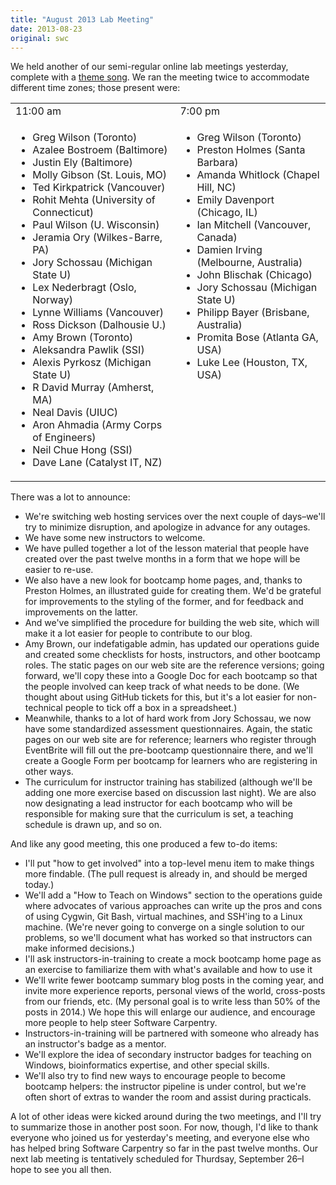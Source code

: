 ```yaml
---
title: "August 2013 Lab Meeting"
date: 2013-08-23
original: swc
---
```

<p>
  We held another of our semi-regular online lab meetings yesterday,
  complete with a
  <a href="http://www.youtube.com/watch?v=Pnqfny2_qtw">theme song</a>.
  We ran the meeting twice to accommodate different time zones;
  those present were:
</p>
<table class="centered">
  <tr>
    <td>11:00 am</td>
    <td>7:00 pm</td>
  </tr>
  <tr>
    <td valign="top">
      <ul>
  <li>Greg Wilson (Toronto)</li>
  <li>Azalee Bostroem (Baltimore)</li>
  <li>Justin Ely (Baltimore)</li>
  <li>Molly Gibson (St. Louis, MO)</li>
  <li>Ted Kirkpatrick (Vancouver)</li>
  <li>Rohit Mehta (University of Connecticut)</li>
  <li>Paul Wilson (U. Wisconsin)</li>
  <li>Jeramia Ory (Wilkes-Barre, PA)</li>
  <li>Jory Schossau (Michigan State U)</li>
  <li>Lex Nederbragt (Oslo, Norway)</li>
  <li>Lynne Williams (Vancouver)</li>
  <li>Ross Dickson (Dalhousie U.)</li>
  <li>Amy Brown (Toronto)</li>
  <li>Aleksandra Pawlik (SSI)</li>
  <li>Alexis Pyrkosz (Michigan State U)</li>
  <li>R David Murray (Amherst, MA)</li>
  <li>Neal Davis (UIUC)</li>
  <li>Aron Ahmadia (Army Corps of Engineers)</li>
  <li>Neil Chue Hong (SSI)</li>
  <li>Dave Lane (Catalyst IT, NZ)</li>
      </ul>
    </td>
    <td valign="top">
      <ul>
  <li>Greg Wilson (Toronto)</li>
  <li>Preston Holmes (Santa Barbara)</li>
  <li>Amanda Whitlock (Chapel Hill, NC)</li>
  <li>Emily Davenport (Chicago, IL)</li>
  <li>Ian Mitchell (Vancouver, Canada)</li>
  <li>Damien Irving (Melbourne, Australia)</li>
  <li>John Blischak (Chicago)</li>
  <li>Jory Schossau (Michigan State U)</li>
  <li>Philipp Bayer (Brisbane, Australia)</li>
  <li>Promita Bose (Atlanta GA, USA)</li>
  <li>Luke Lee (Houston, TX, USA)</li>
      </ul>
    </td>
  </tr>
</table>
<p>
  There was a lot to announce:
</p>
<ul>
  <li>We're switching web hosting services over the next couple of days–we'll try to minimize disruption, and apologize in advance for any outages.</li>
  <li>We have some new instructors to welcome.</li>
  <li>
    We have pulled together a lot of the lesson material
    that people have created over the past twelve months
    in a form that we hope will be easier to re-use.
  </li>
  <li>
    We also have a new look for bootcamp home pages,
    and,
    thanks to Preston Holmes,
    an illustrated guide for creating them.
    We'd be grateful for improvements to the styling of the former,
    and for feedback and improvements on the latter.
  </li>
  <li>
    And we've simplified the procedure for building the web site,
    which will make it a lot easier for people to contribute to our blog.
  </li>
  <li>
    Amy Brown,
    our indefatigable admin,
    has updated our operations guide
    and created some checklists for hosts, instructors, and other bootcamp roles.
    The static pages on our web site are the reference versions;
    going forward,
    we'll copy these into a Google Doc for each bootcamp
    so that the people involved can keep track of what needs to be done.
    (We thought about using GitHub tickets for this,
    but it's a lot easier for non-technical people to tick off a box in a spreadsheet.)
  </li>
  <li>
    Meanwhile,
    thanks to a lot of hard work from Jory Schossau,
    we now have some standardized assessment questionnaires.
    Again,
    the static pages on our web site are for reference;
    learners who register through EventBrite will fill out the pre-bootcamp questionnaire there,
    and we'll create a Google Form per bootcamp for learners who are registering in other ways.
  </li>
  <li>
    The curriculum for instructor training
    has stabilized
    (although we'll be adding one more exercise based on discussion last night).
    We are also now designating a lead instructor for each bootcamp
    who will be responsible for making sure that the curriculum is set,
    a teaching schedule is drawn up,
    and so on.
  </li>
</ul>
<p>
  And like any good meeting,
  this one produced a few to-do items:
</p>
<ul>
  <li>
    I'll put "how to get involved" into a top-level menu item to make things more findable.
    (The pull request is already in,
    and should be merged today.)
  </li>
  <li>
    We'll add a "How to Teach on Windows" section to the operations guide
    where advocates of various approaches can write up the pros and cons of
    using Cygwin, Git Bash, virtual machines, and SSH'ing to a Linux machine.
    (We're never going to converge on a single solution to our problems,
    so we'll document what has worked so that instructors can make informed decisions.)
  </li>
  <li>
    I'll ask instructors-in-training to create a mock bootcamp home page
    as an exercise to familiarize them with what's available and how to use it
  </li>
  <li>
    We'll write fewer bootcamp summary blog posts in the coming year,
    and invite more experience reports,
    personal views of the world,
    cross-posts from our friends,
    etc.
    (My personal goal is to write less than 50% of the posts in 2014.)
    We hope this will enlarge our audience,
    and encourage more people to help steer Software Carpentry.
  </li>
  <li>
    Instructors-in-training will be partnered with someone
    who already has an instructor's badge
    as a mentor.
  </li>
  <li>
    We'll explore the idea of secondary instructor badges for teaching on Windows,
    bioinformatics expertise,
    and other special skills.
  </li>
  <li>
    We'll also try to find new ways to encourage people to become bootcamp helpers:
    the instructor pipeline is under control,
    but we're often short of extras to wander the room and assist during practicals.
  </li>
</ul>
<p>
  A lot of other ideas were kicked around during the two meetings,
  and I'll try to summarize those in another post soon.
  For now,
  though,
  I'd like to thank everyone who joined us for yesterday's meeting,
  and everyone else who has helped bring Software Carpentry so far in the past twelve months.
  Our next lab meeting is tentatively scheduled for Thurdsay, September 26–I
  hope to see you all then.
</p>
